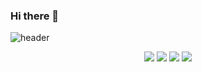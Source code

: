 ### Hi there 👋

<!--
**lucytheboss/lucytheboss** is a ✨ _special_ ✨ repository because its `README.md` (this file) appears on your GitHub profile.

Here are some ideas to get you started:

- 🔭 I’m currently working on ...
- 🌱 I’m currently learning ...
- 👯 I’m looking to collaborate on ...
- 🤔 I’m looking for help with ...
- 💬 Ask me about ...
- 📫 How to reach me: ...
- 😄 Pronouns: ...
- ⚡ Fun fact: ...
-->
![header](https://capsule-render.vercel.app/api?type=cylinder&color=000000&height=150&section=header&text=jiwoxz&fontColor=ffffff&fontSize=70&animation=fadeIn&fontAlignY=55)


<div align = center>
<img src="https://img.shields.io/badge/photoshop-31A8FF?style=flat-square&logo=adobe&logoColor=white"/> <img src="https://img.shields.io/badge/illustrator-FF9A00?style=flat-square&logo=adobeillustrator&logoColor=white"/> <img src="https://img.shields.io/badge/indesign-FF3366?style=flat-square&logo=adobeindesign&logoColor=white"/>  <img src="https://img.shields.io/badge/figma-F24E1E?style=flat-square&logo=figma&logoColor=white"/>
</div>
